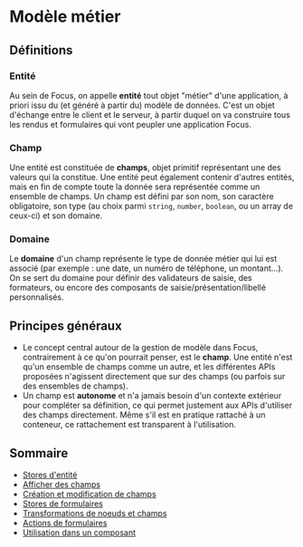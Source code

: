 # Modèle métier <!-- {docsify-ignore-all} -->

## Définitions

### Entité

Au sein de Focus, on appelle **entité** tout objet "métier" d'une application, à priori issu du (et généré à partir du) modèle de données. C'est un objet d'échange entre le client et le serveur, à partir duquel on va construire tous les rendus et formulaires qui vont peupler une application Focus.

### Champ

Une entité est constituée de **champs**, objet primitif représentant une des valeurs qui la constitue. Une entité peut également contenir d'autres entités, mais en fin de compte toute la donnée sera représentée comme un ensemble de champs. Un champ est défini par son nom, son caractère obligatoire, son type (au choix parmi `string`, `number`, `boolean`, ou un array de ceux-ci) et son domaine.

### Domaine

Le **domaine** d'un champ représente le type de donnée métier qui lui est associé (par exemple : une date, un numéro de téléphone, un montant...). On se sert du domaine pour définir des validateurs de saisie, des formateurs, ou encore des composants de saisie/présentation/libellé personnalisés.

## Principes généraux

-   Le concept central autour de la gestion de modèle dans Focus, contrairement à ce qu'on pourrait penser, est le **champ**. Une entité n'est qu'un ensemble de champs comme un autre, et les différentes APIs proposées n'agissent directement que sur des champs (ou parfois sur des ensembles de champs).
-   Un champ est **autonome** et n'a jamais besoin d'un contexte extérieur pour compléter sa définition, ce qui permet justement aux APIs d'utiliser des champs directement. Même s'il est en pratique rattaché à un conteneur, ce rattachement est transparent à l'utilisation.

## Sommaire

-   [Stores d'entité](model/store.md)
-   [Afficher des champs](model/display-fields.md)
-   [Création et modification de champs](model/make-field.md)
-   [Stores de formulaires](model/form-store.md)
-   [Transformations de noeuds et champs](model/form-transforms.md)
-   [Actions de formulaires](model/form-actions.md)
-   [Utilisation dans un composant](model/form-usage.md)
